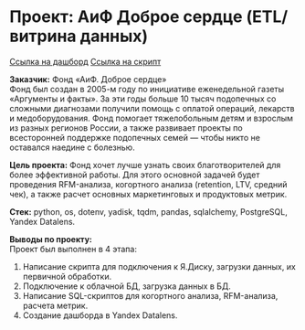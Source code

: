 # Проект: АиФ Доброе сердце (ETL/витрина данных)  
[Ссылка на дашборд](https://datalens.yandex/zakofcgt6038m)
[Ссылка на скрипт]()

**Заказчик:** Фонд «АиФ. Доброе сердце»  
Фонд был создан в 2005-м году по инициативе еженедельной газеты «Аргументы и факты». За эти годы больше 10 тысяч подопечных со сложными диагнозами получили помощь с оплатой операций, лекарств и медоборудования. Фонд помогает тяжелобольным детям и взрослым из разных регионов России, а также развивает проекты по всесторонней поддержке подопечных семей — чтобы никто не оставался наедине с болезнью.  

**Цель проекта:** Фонд хочет лучше узнать своих благотворителей для более эффективной работы. Для этого основной задачей будет проведения RFM-анализа, когортного анализа (retention, LTV, средний чек), а также расчет основных маркетинговых и продуктовых метрик.   

**Стек:** python, os, dotenv, yadisk, tqdm, pandas, sqlalchemy, PostgreSQL, Yandex Datalens.  

**Выводы по проекту:**  
Проект был выполнен в 4 этапа:
1. Написание скрипта для подключения к Я.Диску, загрузки данных, их первичной обработки.  
2. Подключение к облачной БД, загрузка данных в БД.  
3. Написание SQL-скриптов для когортного анализа, RFM-анализа, расчета метрик.  
4. Создание дашборда в Yandex Datalens.
